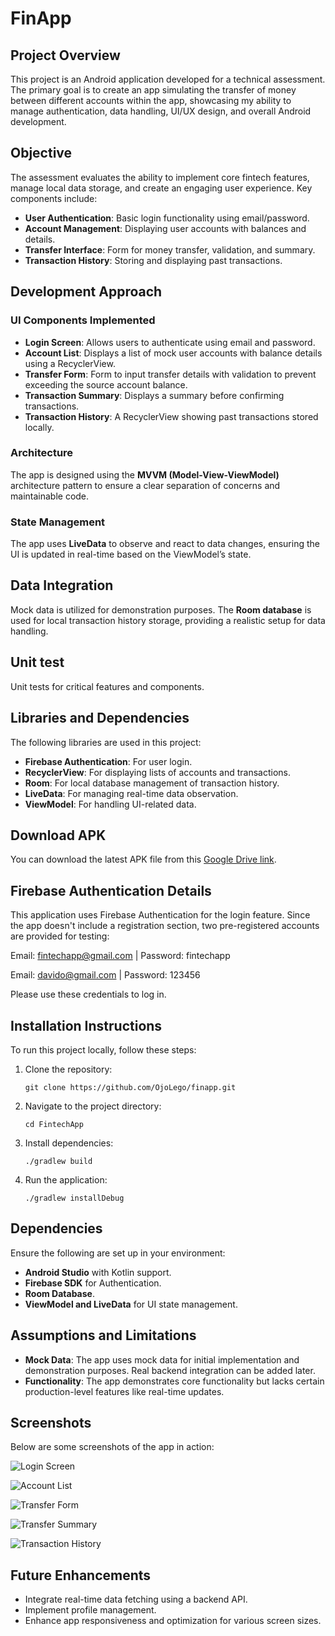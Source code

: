 # FinApp

## Project Overview
This project is an Android application developed for a technical assessment. The primary goal is to create an app simulating the transfer of money between different accounts within the app, showcasing my ability to manage authentication, data handling, UI/UX design, and overall Android development.

## Objective
The assessment evaluates the ability to implement core fintech features, manage local data storage, and create an engaging user experience. Key components include:

* **User Authentication**: Basic login functionality using email/password.
* **Account Management**: Displaying user accounts with balances and details.
* **Transfer Interface**: Form for money transfer, validation, and summary.
* **Transaction History**: Storing and displaying past transactions.

## Development Approach
### UI Components Implemented
* **Login Screen**: Allows users to authenticate using email and password.
* **Account List**: Displays a list of mock user accounts with balance details using a RecyclerView.
* **Transfer Form**: Form to input transfer details with validation to prevent exceeding the source account balance.
* **Transaction Summary**: Displays a summary before confirming transactions.
* **Transaction History**: A RecyclerView showing past transactions stored locally.

### Architecture
The app is designed using the **MVVM (Model-View-ViewModel)** architecture pattern to ensure a clear separation of concerns and maintainable code.

### State Management
The app uses **LiveData** to observe and react to data changes, ensuring the UI is updated in real-time based on the ViewModel’s state.

## Data Integration
Mock data is utilized for demonstration purposes. The **Room database** is used for local transaction history storage, providing a realistic setup for data handling.

## Unit test
 Unit tests for critical features and components.

## Libraries and Dependencies
The following libraries are used in this project:
* **Firebase Authentication**: For user login.
* **RecyclerView**: For displaying lists of accounts and transactions.
* **Room**: For local database management of transaction history.
* **LiveData**: For managing real-time data observation.
* **ViewModel**: For handling UI-related data.

## Download APK
You can download the latest APK file from this [Google Drive link](https://drive.google.com/file/d/1vEC5VsVB1UVWMX5EpqwI0z_pOyBN0CdW/view?usp=sharing).

## Firebase Authentication Details

This application uses Firebase Authentication for the login feature. Since the app doesn't include a registration section, two pre-registered accounts are provided for testing:

Email: fintechapp@gmail.com | Password: fintechapp 

Email: davido@gmail.com | Password: 123456

Please use these credentials to log in.

## Installation Instructions
To run this project locally, follow these steps:

1. Clone the repository:
   ```
   git clone https://github.com/OjoLego/finapp.git
   ```
2. Navigate to the project directory:
   ```
   cd FintechApp
   ```
3. Install dependencies:
   ```
   ./gradlew build
   ```
4. Run the application:
   ```
   ./gradlew installDebug
   ```

## Dependencies
Ensure the following are set up in your environment:
* **Android Studio** with Kotlin support.
* **Firebase SDK** for Authentication.
* **Room Database**.
* **ViewModel and LiveData** for UI state management.

## Assumptions and Limitations
* **Mock Data**: The app uses mock data for initial implementation and demonstration purposes. Real backend integration can be added later.
* **Functionality**: The app demonstrates core functionality but lacks certain production-level features like real-time updates.

## Screenshots
Below are some screenshots of the app in action:

![Login Screen](https://github.com/user-attachments/assets/65e8dd8e-04b8-4ef3-8a26-f9f0ea262ccd)

![Account List](https://github.com/user-attachments/assets/1b6a27f7-c440-4426-9a02-78d93a2494f0)

![Transfer Form](https://github.com/user-attachments/assets/b68f6d7e-7f8f-4a2f-9843-15f8b2924aec)

![Transfer Summary](https://github.com/user-attachments/assets/8bb7308b-0af3-498d-8c2b-0db811ded12d)

![Transaction History](https://github.com/user-attachments/assets/14990a15-320d-47f0-9fb3-c9ef848ce7f1)

## Future Enhancements
* Integrate real-time data fetching using a backend API.
* Implement profile management.
* Enhance app responsiveness and optimization for various screen sizes.

